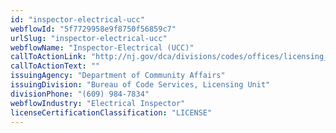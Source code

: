 ```yaml
---
id: "inspector-electrical-ucc"
webflowId: "5f7729958e9f8750f56859c7"
urlSlug: "inspector-electrical-ucc"
webflowName: "Inspector-Electrical (UCC)"
callToActionLink: "http://nj.gov/dca/divisions/codes/offices/licensing_cont_ed.html"
callToActionText: ""
issuingAgency: "Department of Community Affairs"
issuingDivision: "Bureau of Code Services, Licensing Unit"
divisionPhone: "(609) 984-7834"
webflowIndustry: "Electrical Inspector"
licenseCertificationClassification: "LICENSE"
---
```

